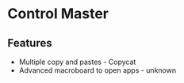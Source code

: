 # Control Master

## Features

- Multiple copy and pastes - Copycat
- Advanced macroboard to open apps - unknown
